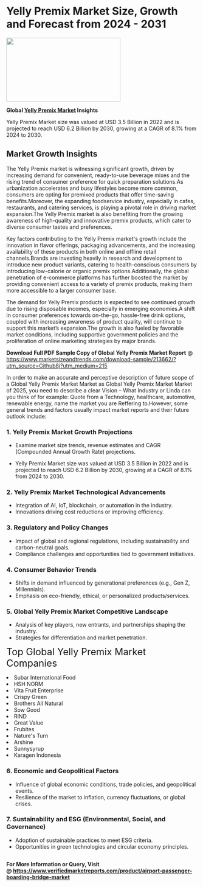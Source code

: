 <H1>Yelly Premix Market Size, Growth and Forecast from 2024 - 2031</H1><img class="aligncenter size-medium wp-image-584254" src="https://thirdeyenews.in/wp-content/uploads/2024/09/Global-Market-Research-300x168.jpeg" alt="" width="300" height="168" /><p><strong>Global&nbsp;<a href="https://www.marketsizeandtrends.com/download-sample/213662/?utm_source=Github8j?utm_medium=215">Yelly Premix Market</a> Insights</strong></p><p>Yelly Premix Market size was valued at USD 3.5 Billion in 2022 and is projected to reach USD 6.2 Billion by 2030, growing at a CAGR of 8.1% from 2024 to 2030.</p><p><h2>Market Growth Insights</h2> <p>The Yelly Premix market is witnessing significant growth, driven by increasing demand for convenient, ready-to-use beverage mixes and the rising trend of consumer preference for quick preparation solutions.As urbanization accelerates and busy lifestyles become more common, consumers are opting for premixed products that offer time-saving benefits.Moreover, the expanding foodservice industry, especially in cafes, restaurants, and catering services, is playing a pivotal role in driving market expansion.The Yelly Premix market is also benefiting from the growing awareness of high-quality and innovative premix products, which cater to diverse consumer tastes and preferences.</p> <p>Key factors contributing to the Yelly Premix market's growth include the innovation in flavor offerings, packaging advancements, and the increasing availability of these products in both online and offline retail channels.Brands are investing heavily in research and development to introduce new product variants, catering to health-conscious consumers by introducing low-calorie or organic premix options.Additionally, the global penetration of e-commerce platforms has further boosted the market by providing convenient access to a variety of premix products, making them more accessible to a larger consumer base.</p> <p>The demand for Yelly Premix products is expected to see continued growth due to rising disposable incomes, especially in emerging economies.A shift in consumer preferences towards on-the-go, hassle-free drink options, coupled with increasing awareness of product quality, will continue to support this market’s expansion.The growth is also fueled by favorable market conditions, including supportive government policies and the proliferation of online marketing strategies by major brands.</p> <p><span class=""><strong>Download Full PDF Sample Copy of Global Yelly Premix Market Report</strong> @ <a href="https://www.marketsizeandtrends.com/download-sample/213662/?utm_source=Github8j?utm_medium=215" target="_blank">https://www.marketsizeandtrends.com/download-sample/213662/?utm_source=Github8j?utm_medium=215</a></span></p><p>In order to make an accurate and perceptive description of future scope of a Global&nbsp;Yelly Premix Market Market as Global&nbsp;Yelly Premix Market Market of 2025, you need to describe a clear Vision &ndash; What Industry or Linda can you think of for example: Quote from a Technology, healthcare, automotive, renewable energy, name the market you are Reffering to.However, some general trends and factors usually impact market reports and their future outlook include:</p><h3>1.&nbsp;<strong>Yelly Premix Market Growth Projections</strong></h3><ul><li>Examine market size trends, revenue estimates and CAGR (Compounded Annual Growth Rate) projections.</li><li><p>Yelly Premix Market size was valued at USD 3.5 Billion in 2022 and is projected to reach USD 6.2 Billion by 2030, growing at a CAGR of 8.1% from 2024 to 2030.</p></li></ul><h3>2.&nbsp;<strong>Yelly Premix Market Technological Advancements</strong></h3><ul><li>Integration of AI, IoT, blockchain, or automation in the industry.</li><li>Innovations driving cost reductions or improving efficiency.</li></ul><h3>3.&nbsp;<strong>Regulatory and Policy Changes</strong></h3><ul><li>Impact of global and regional regulations, including sustainability and carbon-neutral goals.</li><li>Compliance challenges and opportunities tied to government initiatives.</li></ul><h3>4.&nbsp;<strong>Consumer Behavior Trends</strong></h3><ul><li>Shifts in demand influenced by generational preferences (e.g., Gen Z, Millennials).</li><li>Emphasis on eco-friendly, ethical, or personalized products/services.</li></ul><h3>5.&nbsp;<strong>Global Yelly Premix Market Competitive Landscape</strong></h3><ul><li>Analysis of key players, new entrants, and partnerships shaping the industry.</li><li>Strategies for differentiation and market penetration.</li></ul><p data-pm-slice="1 1 []"><span style="color: inherit; font-family: inherit; font-size: 25px;">Top Global Yelly Premix Market Companies</span></p><div class="" data-test-id=""><p><li>Subar International Food</li><li> HSH NORM</li><li> Vita Fruit Enterprise</li><li> Crispy Green</li><li> Brothers All Natural</li><li> Sow Good</li><li> RIND</li><li> Great Value</li><li> Frubites</li><li> Nature's Turn</li><li> Arshine</li><li> Sunnysyrup</li><li> Karagen Indonesia</li></p></div><h3>6.&nbsp;<strong>Economic and Geopolitical Factors</strong></h3><ul><li>Influence of global economic conditions, trade policies, and geopolitical events.</li><li>Resilience of the market to inflation, currency fluctuations, or global crises.</li></ul><h3>7.&nbsp;<strong>Sustainability and ESG (Environmental, Social, and Governance)</strong></h3><ul><li>Adoption of sustainable practices to meet ESG criteria.</li><li>Opportunities in green technologies and circular economy principles.</li></ul><h2><strong style="font-size: 14px;">For More Information or Query, Visit @&nbsp;</strong><a style="background-color: #ffffff; font-size: 14px;" href="https://www.marketsizeandtrends.com/report/yelly-premix-market/" target="_blank">https://www.verifiedmarketreports.com/product/airport-passenger-boarding-bridge-market</a></h2>
